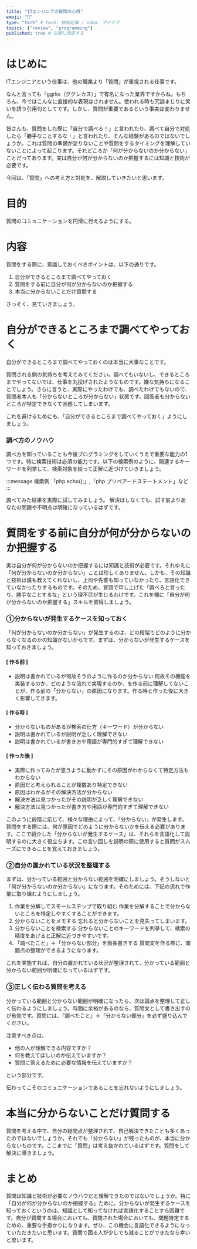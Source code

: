 ```yaml
---
title: "ITエンジニアの質問の心得"
emoji: "👻"
type: "tech" # tech: 技術記事 / idea: アイデア
topics: ["review", "programming"]
published: true # 公開に指定する
---
```

# はじめに
ITエンジニアという仕事は、他の職業より「質問」が重視される仕事です。

なんと言っても「ggrks（ググレカス）」で有名になった業界ですからね。もちろん、今ではこんなに直接的な表現はされません。使われる時も冗談まじりに笑いを誘う引用句としてです。しかし、質問が重要であるという事実は変わりません。

皆さんも、質問をした際に「自分で調べろ！」と言われたり、調べて自分で対処したら「勝手なことするな！」と言われたり、そんな経験があるのではないでしょうか。これは質問の準備が足りないことや質問をするタイミングを理解していないことによって起こります。それどころか「何が分からないのか分からない」ことだってあります。実は自分が何が分からないのか把握するには知識と技術が必要です。

今回は、「質問」への考え方と対処を、解説していきたいと思います。

# 目的
質問のコミュニケーションを円滑に行えるようにする。

# 内容
質問をする際に、意識しておくべきポイントは、以下の通りです。

1. 自分ができるところまで調べてやっておく
2. 質問をする前に自分が何が分からないのか把握する
3. 本当に分からないことだけ質問する

さっそく、見ていきましょう。

# 自分ができるところまで調べてやっておく
自分ができるところまで調べてやっておくのは本当に大事なことです。

質問される側の気持ちを考えてみてください。調べてもいないし、できるところまでやってないでは、仕事を丸投げされたようなものです。嫌な気持ちになることでしょう。さらに言うと、実際にやったわけでも、調べたわけでもないので、質問者本人も「分からないところが分からない」状態です。回答者も分からないところが特定できなくて困惑してしまいます。

これを避けるためにも、「自分ができるところまで調べてやっておく」ようにしましょう。

### 調べ方のノウハウ
調べ方を知っていることも今後プログラミングをしていくうえで重要な能力の1つです。特に検索技術は必須の能力です。以下の検索例のように、関連するキーワードを列挙して、検索対象を絞って正解に近づけていきましょう。

:::message
検索例
「php echo();」,「php プリペアードステートメント」など 
:::

調べてみた結果を実際に試してみましょう。
解決はしなくても、試す前よりあなたの問題や不明点は明確になっているはずです。

# 質問をする前に自分が何が分からないのか把握する
実は自分が何が分からないのか把握するには知識と技術が必要です。それゆえに「何が分からないのか分からない」ことは珍しくありません。しかも、その知識と技術は誰も教えてくれないし、上司や先輩も知っていなかったり、言語化できていなかったりするものです。そのため、冒頭で申し上げた「調べろと言ったり、勝手なことするな」という理不尽が生じるわけです。これを機に「自分が何が分からないのか把握する」スキルを習得しましょう。

### ①分からないが発生するケースを知っておく
「何が分からないのか分からない」が発生するのは、どの段階でどのように分からなくなるのかの知識がないからです。まずは、分からないが発生するケースを知っておきましょう。

#### [ 作る前 ]
- 説明は書かれているが何故そうのように作るのか分からない
  何故その機能を実装するのか、どのような流れで実現するのか、を作る前に理解してないことが、作る前の「分からない」の原因になります。作る時と作った後に大きく影響してきます。

#### [ 作る時 ]
- 分からないものがあるが検索の仕方（キーワード）が分からない
- 説明は書かれているが説明が乏しく理解できない
- 説明は書かれているが書き方や用語が専門的すぎて理解できない

#### [ 作った後 ]
- 実際に作ってみたが思うように動かずにその原因がわからなくて特定方法もわからない
- 原因だと考えられることが複数あり特定できない
- 原因はわかるがその解決方法が分からない
- 解決方法は見つかったがその説明が乏しく理解できない
- 解決方法は見つかったが書き方や用語が専門的すぎて理解できない

このように段階に応じて、様々な理由によって、「分からない」が発生します。質問をする際には、何が原因でどのように分からないかを伝える必要があります。ここで紹介した「分からないが発生するケース」は、それらを言語化して説明するのに大きく役立ちます。この言い回しを説明の際に使用すると質問がスムーズにできることを覚えておきましょう。

### ②自分の置かれている状況を整理する
まずは、分かっている範囲と分からない範囲を明確にしましょう。そうしないと「何が分からないのか分からない」になります。そのためには、下記の流れで作業に取り組むようにしましょう。

1. 作業を分解してスモールステップで取り組む
  作業を分解することで分からないところを特定しやすくすることができます。
2. 分からないことをメモする
  忘れると分からないことを見失ってしまいます。
3. 分からないことを検索する
  分からないことのキーワードを列挙して、検索の精度をあげると正解に近づきやすいです。
4. 「調べたこと」＋「分からない部分」を箇条書きする
  質問文を作る際に、問題点の整理ができるようになります。

これを実施すれば、自分の置かれている状況が整理されて、分かっている範囲と分からない範囲が明確になっているはずです。

### ③正しく伝わる質問を考える
分かっている範囲と分からない範囲が明確になったら、次は論点を整理して正しく伝わるようにしましょう。時間に余裕があるのなら、質問文として書き出すのが有効です。質問には、「調べたこと」＋「分からない部分」を必ず盛り込んでください。

注意すべき点は、

- 他の人が理解できる内容ですか？
- 何を教えてほしいのか伝えていますか？
- 質問に答えるために必要な情報を伝えていますか？

という部分です。

伝わってこそのコミュニケーションであることを忘れないようにしましょう。

# 本当に分からないことだけ質問する
質問を考える中で、自分の疑問点が整理されて、自己解決できたことも多くあったのではないでしょうか。それでも「分からない」が残ったものが、本当に分からないものです。ここまでに「質問」は考え抜かれているはずです。質問をして解決に導きましょう。

# まとめ
質問は知識と技術が必要なノウハウだと理解できたのではないでしょうか。特に「自分が何が分からないのか把握する」ために、分からないが発生するケースを知っておくというのは、知識として知ってなければ言語化することすら困難です。自分が質問する場合においても、質問された場合においても、問題特定するための、重要な手掛かりになります。ぜひ、この機会に言語化できるようになっていただきたいと思います。質問で困る人が少しでも減ることができたなら幸いと思います。